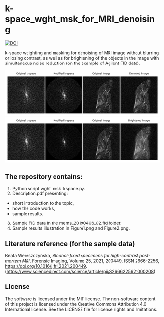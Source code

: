 # k-space_wght_msk_for_MRI_denoising

[![DOI](https://zenodo.org/badge/569083801.svg)](https://zenodo.org/badge/latestdoi/569083801)

k-space weighting and masking for denoising of MRI image without blurring or losing contrast, as well as for brightening of the objects in the image with simultaneous noise reduction (on the example of Agilent FID data).

![Figure1](Figure1.png)
![Figure2](Figure2.png)

## The repository contains:
1. Python script wght_msk_kspace.py.
2. Description.pdf presenting:
- short introduction to the topic,
- how the code works,
- sample results.
3. Sample FID data in the mems_20190406_02.fid folder.
4. Sample results illustration in Figure1.png and Figure2.png.

## Literature reference (for the sample data)
Beata Wereszczyńska, *Alcohol-fixed specimens for high-contrast post-mortem MRI*, Forensic Imaging, Volume 25, 2021, 200449, ISSN 2666-2256, https://doi.org/10.1016/j.fri.2021.200449. (https://www.sciencedirect.com/science/article/pii/S2666225621000208)

## License
The software is licensed under the MIT license. The non-software content of this project is licensed under the Creative Commons Attribution 4.0 International license. See the LICENSE file for license rights and limitations.

